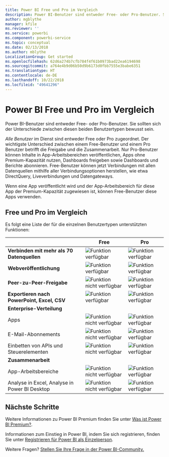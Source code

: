 ```yaml
---
title: Power BI Free und Pro im Vergleich
description: Power BI-Benutzer sind entweder Free- oder Pro-Benutzer. Sie sollten die Unterschiede zwischen diesen beiden Benutzertypen kennen.
author: mgblythe
manager: kfile
ms.reviewer: ''
ms.service: powerbi
ms.component: powerbi-service
ms.topic: conceptual
ms.date: 02/13/2018
ms.author: mblythe
LocalizationGroup: Get started
ms.openlocfilehash: 62d6a274b7cfb784f4f61b0973bad22ea6194698
ms.sourcegitcommit: a764e4b9d06b50d9b6173d0fbb7555e3babe6351
ms.translationtype: HT
ms.contentlocale: de-DE
ms.lasthandoff: 10/22/2018
ms.locfileid: "49641296"
---
```

# <a name="power-bi-free-vs-pro"></a>Power BI Free und Pro im Vergleich

Power BI-Benutzer sind entweder Free- oder Pro-Benutzer. Sie sollten sich der Unterschiede zwischen diesen beiden Benutzertypen bewusst sein.

*Alle Benutzer* im Dienst sind entweder Free oder Pro zugeordnet. Der wichtigste Unterschied zwischen einem Free-Benutzer und einem Pro Benutzer betrifft die Freigabe und die Zusammenarbeit. Nur Pro-Benutzer können Inhalte in App-Arbeitsbereichen veröffentlichen, Apps ohne Premium-Kapazität nutzen, Dashboards freigeben sowie Dashboards und Berichte abonnieren. Free-Benutzer können jetzt Verbindungen mit allen Datenquellen mithilfe aller Verbindungsoptionen herstellen, wie etwa DirectQuery, Liveverbindungen und Datengateways.

Wenn eine App veröffentlicht wird und der App-Arbeitsbereich für diese App der Premium-Kapazität zugewiesen ist, können Free-Benutzer diese Apps verwenden.

## <a name="free-vs-pro-comparison"></a>Free und Pro im Vergleich
Es folgt eine Liste der für die einzelnen Benutzertypen unterstützten Funktionen:

|  | Free | Pro |
| --- | --- | --- |
| **Verbinden mit mehr als 70 Datenquellen** |![Funktion verfügbar](media/features-license-type/available.png) |![Funktion verfügbar](media/features-license-type/available.png) |
| **Webveröffentlichung** |![Funktion verfügbar](media/features-license-type/available.png) |![Funktion verfügbar](media/features-license-type/available.png) |
| **Peer-zu-Peer-Freigabe** |![Funktion nicht verfügbar](media/features-license-type/not-available.png) |![Funktion verfügbar](media/features-license-type/available.png) |
| **Exportieren nach PowerPoint, Excel, CSV** |![Funktion verfügbar](media/features-license-type/available.png) |![Funktion verfügbar](media/features-license-type/available.png) |
| **Enterprise-Verteilung** | | |
| Apps |![Funktion nicht verfügbar](media/features-license-type/not-available.png) |![Funktion verfügbar](media/features-license-type/available.png) |
| E-Mail-Abonnements |![Funktion nicht verfügbar](media/features-license-type/not-available.png) |![Funktion verfügbar](media/features-license-type/available.png) |
| Einbetten von APIs und Steuerelementen |![Funktion nicht verfügbar](media/features-license-type/not-available.png) |![Funktion verfügbar](media/features-license-type/available.png) |
| **Zusammenarbeit** | | |
| App-Arbeitsbereiche |![Funktion nicht verfügbar](media/features-license-type/not-available.png) |![Funktion verfügbar](media/features-license-type/available.png) |
| Analyse in Excel, Analyse in Power BI Desktop |![Funktion nicht verfügbar](media/features-license-type/not-available.png) |![Funktion verfügbar](media/features-license-type/available.png) |

## <a name="next-steps"></a>Nächste Schritte

Weitere Informationen zu Power BI Premium finden Sie unter [Was ist Power BI Premium?](service-premium.md).

Informationen zum Einstieg in Power BI, indem Sie sich registrieren, finden Sie unter [Registrieren für Power BI als Einzelperson](service-self-service-signup-for-power-bi.md).

Weitere Fragen? [Stellen Sie Ihre Frage in der Power BI-Community.](https://community.powerbi.com/)
